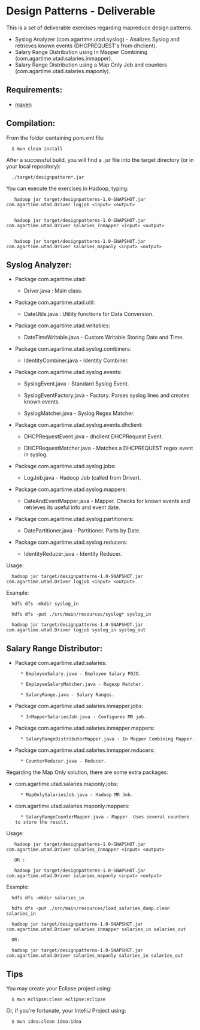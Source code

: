 Design Patterns - Deliverable
=======================

This is a set of deliverable exercises regarding mapreduce design patterns.

* Syslog Analyzer (com.agartime.utad.syslog) - Analizes Syslog and retrieves known events (DHCPREQUEST's from dhclient).
* Salary Range Distribution using In Mapper Combining (com.agartime.utad.salaries.inmapper).
* Salary Range Distribution using a Map Only Job and counters (com.agartime.utad.salaries.maponly). 

Requirements:
-------------
* [maven](http://maven.apache.org)

Compilation:
------------

From the folder containing pom.xml file:

      $ mvn clean install

After a successful build, you will find a .jar file into the target directory (or in your local repository):

      ./target/designpattern*.jar

You can execute the exercises in Hadoop, typing:

       
       hadoop jar target/designpatterns-1.0-SNAPSHOT.jar com.agartime.utad.Driver logjob <input> <output>


       hadoop jar target/designpatterns-1.0-SNAPSHOT.jar com.agartime.utad.Driver salaries_inmapper <input> <output>


       hadoop jar target/designpatterns-1.0-SNAPSHOT.jar com.agartime.utad.Driver salaries_maponly <input> <output>



Syslog Analyzer: 
----------------

   * Package com.agartime.utad:
       
        * Driver.java : Main class. 

   * Package com.agartime.utad.util:

        * DateUtils.java : Utility functions for Data Conversion.

   * Package com.agartime.utad.writables:

        * DateTimeWritable.java - Custom Writable Storing Date and Time.

   * Package com.agartime.utad.syslog.combiners:

        * IdentityCombiner.java -  Identity Combiner.

   * Package com.agartime.utad.syslog.events:

        * SyslogEvent.java - Standard Syslog Event.
    
        * SyslogEventFactory.java - Factory. Parses syslog lines and creates known events.

        * SyslogMatcher.java - Syslog Regex Matcher.

   * Package com.agartime.utad.syslog.events.dhclient:
  
        * DHCPRequestEvent.java - dhclient DHCPRequest Event.
  
        * DHCPRequestMatcher.java - Matches a DHCPREQUEST regex event in syslog.

   * Package com.agartime.utad.syslog.jobs:

        * LogJob.java - Hadoop Job (called from Driver).

   * Package com.agartime.utad.syslog.mappers:
    
        * DateAndEventMapper.java - Mapper. Checks for known events and retrieves its useful info and event date.

   * Package com.agartime.utad.syslog.partitioners:

        * DatePartitioner.java - Partitioner. Parts by Date.

   * Package com.agartime.utad.syslog.reducers:
  
        * IdentityReducer.java - Identity Reducer. 


Usage: 


      hadoop jar target/designpatterns-1.0-SNAPSHOT.jar com.agartime.utad.Driver logjob <input> <output>



Example:

      hdfs dfs -mkdir syslog_in

      hdfs dfs -put ./src/main/resources/syslog* syslog_in

      hadoop jar target/designpatterns-1.0-SNAPSHOT.jar com.agartime.utad.Driver logjob syslog_in syslog_out




Salary Range Distributor: 
-------------------------

* Package com.agartime.utad.salaries:

        * EmployeeSalary.java - Employee Salary POJO.

        * EmployeeSalaryMatcher.java - Regexp Matcher.

        * SalaryRange.java - Salary Ranges.


* Package com.agartime.utad.salaries.inmapper.jobs:

        * InMapperSalariesJob.java - Configures MR job.


* Package com.agartime.utad.salaries.inmapper.mappers:

        * SalaryRangeDistributorMapper.java - In Mapper Combining Mapper.


* Package com.agartime.utad.salaries.inmapper.reducers:

        * CounterReducer.java - Reducer.


Regarding the Map Only solution, there are some extra packages:

* com.agartime.utad.salaries.maponly.jobs:

        * MapOnlySalariesJob.java - Hadoop MR Job.

* com.agartime.utad.salaries.maponly.mappers:

        * SalaryRangeCounterMapper.java - Mapper. Uses several counters to store the result.


Usage: 
       

       hadoop jar target/designpatterns-1.0-SNAPSHOT.jar com.agartime.utad.Driver salaries_inmapper <input> <output>
       
       OR : 
       
       hadoop jar target/designpatterns-1.0-SNAPSHOT.jar com.agartime.utad.Driver salaries_maponly <input> <output>

Example:
      

      hdfs dfs -mkdir salaries_in
      
      hdfs dfs -put ./src/main/resources/load_salaries_dump.clean salaries_in
      
      hadoop jar target/designpatterns-1.0-SNAPSHOT.jar com.agartime.utad.Driver salaries_inmapper salaries_in salaries_out

      OR:
      
      hadoop jar target/designpatterns-1.0-SNAPSHOT.jar com.agartime.utad.Driver salaries_maponly salaries_in salaries_out



Tips
----

You may create your Eclipse project using: 

      $ mvn eclipse:clean eclipse:eclipse

Or, if you're fortunate, your IntelliJ Project using:
  
      $ mvn idea:clean idea:idea


